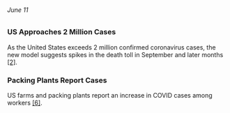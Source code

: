 ###### June 11

### US Approaches 2 Million Cases

As the United States exceeds 2 million confirmed coronavirus cases, the new model suggests spikes in the death toll in September and later months [[2]](https://www.usatoday.com/in-depth/news/nation/2020/04/21/coronavirus-updates-how-covid-19-unfolded-u-s-timeline/2990956001/).


### Packing Plants Report Cases

US farms and packing plants report an increase in COVID cases among workers [[6]](https://www.thinkglobalhealth.org/article/updated-timeline-coronavirus).